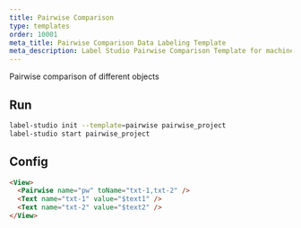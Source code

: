 ```yaml
---
title: Pairwise Comparison
type: templates
order: 10001
meta_title: Pairwise Comparison Data Labeling Template
meta_description: Label Studio Pairwise Comparison Template for machine learning and data science data labeling projects.
---
```


Pairwise comparison of different objects

## Run

```bash
label-studio init --template=pairwise pairwise_project
label-studio start pairwise_project
```

## Config

```html
<View>
  <Pairwise name="pw" toName="txt-1,txt-2" />
  <Text name="txt-1" value="$text1" />
  <Text name="txt-2" value="$text2" />
</View>
```
